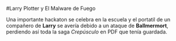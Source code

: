 #Larry Plotter y El Malware de Fuego

Una importante hackaton se celebra en la escuela y el portatil de un compañero de **Larry**
se avería debido a un ataque de **Ballmermort**, perdiendo así toda la saga *Crepúsculo* en PDF que tenía guardada.

